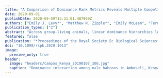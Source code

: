 ```yaml
---
title: "A Comparison of Dominance Rank Metrics Reveals Multiple Competitive Landscapes in an Animal Society"
date: 2020-09-01
publishDate: 2020-09-09T13:31:01.487969Z
authors: ["Emily J. Levy*", "Matthew N. Zipple*", "Emily McLean", "Fernando A. Campos", "Mauna Dasari", "Arielle S. Fogel", "Mathias Franz", "Laurence R. Gesquiere", "Jacob B. Gordon", "Laura Grieneisen", "Bobby Habig", "David J. Jansen", "Niki H. Learn", "Chelsea J. Weibel", "Jeanne Altmann", "Susan C. Alberts", "Elizabeth A. Archie"]
publication_types: ["2"]
abstract: "Across group-living animals, linear dominance hierarchies lead to disparities in access to resources, health outcomes and reproductive performance. Studies of how dominance rank predicts these traits typically employ one of several dominance rank metrics without examining the assumptions each metric makes about its underlying competitive processes. Here, we compare the ability of two dominance rank metrics— simple ordinal rank and proportional or `standardized' rank— to predict 20 traits in a wild baboon population in Amboseli, Kenya. We propose that simple ordinal rank best predicts traits when competition is density-dependent, whereas proportional rank best predicts traits when competition is density-independent. We found that for 75% of traits (15/20), one rank metric performed better than the other. Strikingly, all male traits were best predicted by simple ordinal rank, whereas female traits were evenly split between proportional and simple ordinal rank. Hence, male and female traits are shaped by different competitive processes: males are largely driven by density-dependent resource access (e.g. access to oestrous females), whereas females are shaped by both density-independent (e.g. distributed food resources) and density-dependent resource access. This method of comparing how different rank metrics predict traits can be used to distinguish between different competitive processes operating in animal societies."
featured: false
publication: "*Proceedings of the Royal Society B: Biological Sciences*"
doi: "10.1098/rspb.2020.1013"
image:
  preview_only: true
header:
  image: "headers/Campos_Kenya_20190107_106.jpg"
  caption: "Dominance interaction among male baboons in Amboseli, Kenya."
---
```


<div data-badge-details="right" data-badge-type="donut" data-doi="10.1098/rspb.2020.1013" data-hide-no-mentions="true" class="altmetric-embed"></div>
